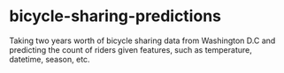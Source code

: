 # bicycle-sharing-predictions
Taking two years worth of bicycle sharing data from Washington D.C and predicting the count of riders given features, such as temperature, datetime, season, etc.
